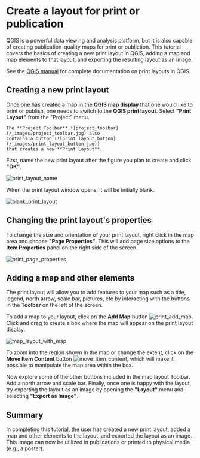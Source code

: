 # Create a layout for print or publication

QGIS is a powerful data viewing and analysis platform, but it is also capable of
creating publication-quality maps for print or publiction. This tutorial covers
the basics of creating a new print layout in QGIS, adding a map and map elements
to that layout, and exporting the resulting layout as an image.

See the [QGIS
manual](https://docs.qgis.org/3.16/en/docs/training_manual/map_composer/map_composer.html)
for complete documentation on print layouts in QGIS.


##  Creating a new print layout

Once one has created a map in the **QGIS map display** that one would like to print
or publish, one needs to switch to the **QGIS print layout**. Select **"Print Layout"**
from the "Project" menu.

```{note}
The **Project Toolbar** ![project_toolbar](/_images/project_toolbar.jpg) also
contains a button (![print_layout_button](/_images/print_layout_button.jpg))
that creates a new **Print Layout**.
```

First, name the new print layout after the figure you plan to create and click
**"OK"**.

![print_layout_name](/_images/print_layout_name.jpg)

When the print layout window opens, it will be initially blank.

![blank_print_layout](/_images/blank_print_layout.jpg)

## Changing the print layout's properties

To change the size and orientation of your print layout, right click in the map
area and choose **"Page Properties"**. This will add page size options to the **Item
Properties** panel on the right side of the screen.

![print_page_properties](/_images/print_page_properties.jpg)

## Adding a map and other elements

The print layout will allow you to add features to your map such as a title,
legend, north arrow, scale bar, pictures, etc by interacting with the buttons in
the **Toolbar** on the left of the screen.

To add a map to your layout, click on the **Add Map** button
![print_add_map](/_images/print_add_map.jpg). Click and drag to create a box
where the map will appear on the print layout display.

![map_layout_with_map](/_images/map_layout_with_map.jpg)

To zoom into the region shown in the map or change the extent, click on the
**Move Item Content** button
![move_item_content](/_images/move_item_content.jpg), which will make it
possible to manipulate the map area within the box.

Now explore some of the other buttons included in the map layout Toolbar. Add a
north arrow and scale bar. Finally, once one is happy with the layout, try
exporting the layout as an image by opening the **"Layout"** menu and selecting
**"Export as Image"**.

## Summary

In completing this tutorial, the user has created a new print layout, added a
map and other elements to the layout, and exported the layout as an image. This
image can now be utilized in publications or printed to physical media (e.g., a
poster).
